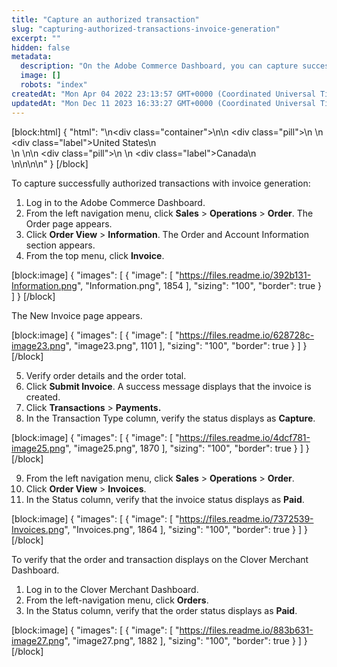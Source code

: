 ```yaml
---
title: "Capture an authorized transaction"
slug: "capturing-authorized-transactions-invoice-generation"
excerpt: ""
hidden: false
metadata: 
  description: "On the Adobe Commerce Dashboard, you can capture successfully authorized transactions with invoice generation."
  image: []
  robots: "index"
createdAt: "Mon Apr 04 2022 23:13:57 GMT+0000 (Coordinated Universal Time)"
updatedAt: "Mon Dec 11 2023 16:33:27 GMT+0000 (Coordinated Universal Time)"
---
```

[block:html]
{
  "html": "<!--JIRA DS-3008; Region pill icon added to topic on 2.27.2023-->\n<div class=\"container\">\n<!--US-->\n  <div class=\"pill\">\n    \n    <div class=\"label\">United States</div>\n    <br>\n  </div>\n<!--Canada-->\n  <div class=\"pill\">\n    \n    <div class=\"label\">Canada</div>\n      <br>\n</div>\n\n</div>\n<style>\nbody {\n  font-family: \"Segoe UI\", \"Roboto\",\n    \"Segoe UI Symbol\";\n}\n.container {\n  align-items: center;\n  min-width: 10%;\n  text-align: left;\n}\n/*Pill format*/\n.pill {\n  background: #44BB44;\n  border: .5px solid #44BB44;\n  margin-left: 5px;\n\n}\n/*Text positioning inside the pill*/\n.pill,\n.pill__addon {\n  display: inline-block;\n  box-sizing: border-box;\n  padding: 0px 10px;\n  border-radius: 10px;\n  position: relative;\n  box-sizing: border-box;\n  height: 1.5rem;\n}\n/*Text format inside the pill*/\n.pill .label,\n.pill__addon .label {\n  font-style: normal;\n  font-weight: normal;\n  font-size: 0.70rem;\n  color: #fff;\n  display: inline-block;\n  vertical-align: middle;\n \n}\n</style>"
}
[/block]


To capture successfully authorized transactions with invoice generation:

1. Log in to the Adobe Commerce Dashboard.
2. From the left navigation menu, click **Sales** > **Operations** > **Order**. The Order page appears.
3. Click **Order View** > **Information**. The Order and Account Information section appears.
4. From the top menu, click **Invoice**.

[block:image]
{
  "images": [
    {
      "image": [
        "https://files.readme.io/392b131-Information.png",
        "Information.png",
        1854
      ],
      "sizing": "100",
      "border": true
    }
  ]
}
[/block]


The New Invoice page appears.

[block:image]
{
  "images": [
    {
      "image": [
        "https://files.readme.io/628728c-image23.png",
        "image23.png",
        1101
      ],
      "sizing": "100",
      "border": true
    }
  ]
}
[/block]


5. Verify order details and the order total.
6. Click **Submit Invoice**. A success message displays that the invoice is created.
7. Click **Transactions** > **Payments.** 
8. In the Transaction Type column, verify the status displays as **Capture**.

[block:image]
{
  "images": [
    {
      "image": [
        "https://files.readme.io/4dcf781-image25.png",
        "image25.png",
        1870
      ],
      "sizing": "100",
      "border": true
    }
  ]
}
[/block]


9. From the left navigation menu, click **Sales** > **Operations** > **Order**.
10. Click **Order View** > **Invoices**.
11. In the Status column, verify that the invoice status displays as **Paid**.

[block:image]
{
  "images": [
    {
      "image": [
        "https://files.readme.io/7372539-Invoices.png",
        "Invoices.png",
        1864
      ],
      "sizing": "100",
      "border": true
    }
  ]
}
[/block]


To verify that the order and transaction displays on the Clover Merchant Dashboard.

1. Log in to the Clover Merchant Dashboard.
2. From the left-navigation menu, click **Orders**.
3. In the Status column, verify that the order status displays as **Paid**.

[block:image]
{
  "images": [
    {
      "image": [
        "https://files.readme.io/883b631-image27.png",
        "image27.png",
        1882
      ],
      "sizing": "100",
      "border": true
    }
  ]
}
[/block]
